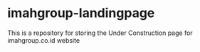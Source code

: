 # imahgroup-landingpage
This is a repository for storing the
Under Construction page for imahgroup.co.id website
